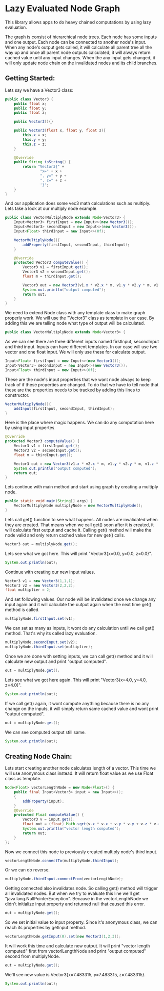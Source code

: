 Lazy Evaluated Node Graph
==========================
This library allows apps to do heavy chained computations by using lazy evaluation.

The graph is consist of hierarchical node trees. Each node has some inputs and one output. Each
node can be connected to another node's input. When any node's output gets called, it will calculate
all parent tree all the way up and once all parent node outputs calculated, it will always return cached 
value until any input changes. When the any input gets changed, it will only update node chain on the 
invalidated nodes and its child branches.

Getting Started:
------------------
Lets say we have a Vector3 class:
```java
public class Vector3 {
    public float x;
    public float y;
    public float z;

    public Vector3(){}

    public Vector3(float x, float y, float z){
        this.x = x;
        this.y = y;
        this.z = z;
    }

    @Override
    public String toString() {
        return "Vector3{" +
                "x=" + x +
                ", y=" + y +
                ", z=" + z +
                '}';
    }
}
```

And our application does some vec3 math calculations such as multiply. Lets take a
look at our multiply node example.
```java
public class VectorMultiplyNode extends Node<Vector3> {
    Input<Vector3> firstInput = new Input<>(new Vector3());
    Input<Vector3> secondInput = new Input<>(new Vector3());
    Input<Float> thirdInput = new Input<>(0f);

    VectorMultiplyNode(){
        addProperty(firstInput, secondInput, thirdInput);
    }

    @Override
    protected Vector3 computeValue() {
        Vector3 v1 = firstInput.get();
        Vector3 v2 = secondInput.get();
        float m = thirdInput.get();

        Vector3 out = new Vector3(v1.x * v2.x * m, v1.y * v2.y * m, v1.z * v2.z * m);
        System.out.println("output computed");
        return out;
    }
}
```

We need to extend Node class with any template class to make graph properly work. We will use the "Vector3" class as 
template in our case. By adding this we are telling node what type of output will be calculated.
```java
public class VectorMultiplyNode extends Node<Vector3> {
```

As we can see there are three different inputs named firstInput, secondInput and third input. Inputs
can have different templates. In our case will use two vector and one float input.
We will only use these for calculate output.
```java
Input<Float> firstInput = new Input<>(new Vector3());
Input<Vector3> secondInput = new Input<>(new Vector3());
Input<Float> thirdInput = new Input<>(0f);
```

These are the node's input properties that we want node always to keep track of if these properties are changed. To do that
we have to tell node that these are the properties needs to be tracked by adding this lines to constructor.
```java
VectorMultiplyNode(){
    addInput(firstInput, secondInput, thirdInput);
}
```


Here is the place where magic happens. We can do any computation here by using input propertes.
```java
@Override
protected Vector3 computeValue() {
    Vector3 v1 = firstInput.get();
    Vector3 v2 = secondInput.get();
    float m = thirdInput.get();

    Vector3 out = new Vector3(v1.x * v2.x * m, v1.y * v2.y * m, v1.z * v2.z * m);
    System.out.println("output computed");
    return out;
}
```

Lets continue with main method and start using graph by creating a multiply node.
```java
public static void main(String[] args) {
    VectorMultiplyNode multiplyNode = new VectorMultiplyNode();
}
```

Lets call get() function to see what happens. All nodes are invalidated when they are created. 
That means when we call get() soon after it is created, it will calculate first output and cache it.
Calling get() method will make the node valid and only return cached value for new get() calls.
```java
Vector3 out = multiplyNode.get();
```

Lets see what we got here. This will print "Vector3{x=0.0, y=0.0, z=0.0}".
```java
System.out.println(out);
```

Continue with creating our new input values.
```java
Vector3 v1 = new Vector3(1,1,1);
Vector3 v2 = new Vector3(2,2,2);
float multiplier = 2;
```

And set following values. Our node will be invalidated once we change any input again and 
it will calculate the output again when the next time get() method is called.
```java
multiplyNode.firstInput.set(v1);
```

We can set as many as inputs, it wont do any calculation until we call get() method. 
That's why its called lazy evaluation.
```java
multiplyNode.secondInput.set(v2);
multiplyNode.thirdInput.set(multiplier);
```

Once we are done with setting inputs, we can call get() method and it will calculate new output 
and print "output computed".
```java
out = multiplyNode.get();
```

Lets see what we got here again. This will print "Vector3{x=4.0, y=4.0, z=4.0}".
```java
System.out.println(out);
```

If we call get() again, it wont compute anything because there is no any change on the inputs, 
it will simply return same cached value and wont print "output computed".
```java
out = multiplyNode.get();
```

We can see computed output still same.
```java
System.out.println(out);
```

Creating Node Chain:
-------------------
Lets start creating another node calculates length of a vector.
This time we will use anonymous class instead. It will return float value as we use Float class as template.
```java
Node<Float> vectorLengthNode = new Node<Float>() {
    public final Input<Vector3> input = new Input<>();
    {
        addProperty(input);
    }
    @Override
    protected Float computeValue() {
        Vector3 v = input.get();
        float out = (float) Math.sqrt(v.x * v.x + v.y * v.y + v.z * v.z);
        System.out.println("vector length computed");
        return out;
    }
};
```
Now we connect this node to previously created multiply node's third input.
```java
vectorLengthNode.connectTo(multiplyNode.thirdInput);
```

Or we can do reverse.
```java
multiplyNode.thirdInput.connectFrom(vectorLengthNode);
```

Getting connected also invalidates node. So calling get() method will trigger all invalidated nodes.
But when we try to evaluate this line we'll get "java.lang.NullPointerException".
Because in the vectorLengthNode we didn't initialize input property and returned null that caused this error.
```java
out = multiplyNode.get();
```

So we set initial value to input property.
Since it's anonymous class, we can reach its properties by getInput method.
```java
vectorLengthNode.getInput(0).set(new Vector3(1,2,3));
```

It will work this time and calculate new output.
It will print "vector length computed" first from vectorlLengthNode
and print "output computed" second from multiplyNode.
```java
out = multiplyNode.get();
```

We'll see new value is Vector3{x=7.483315, y=7.483315, z=7.483315}.
```java
System.out.println(out);
```